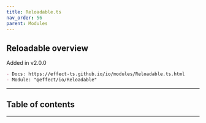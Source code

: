 ```yaml
---
title: Reloadable.ts
nav_order: 56
parent: Modules
---
```


## Reloadable overview

Added in v2.0.0

```md
- Docs: https://effect-ts.github.io/io/modules/Reloadable.ts.html
- Module: "@effect/io/Reloadable"
```

---

<h2 class="text-delta">Table of contents</h2>

---
